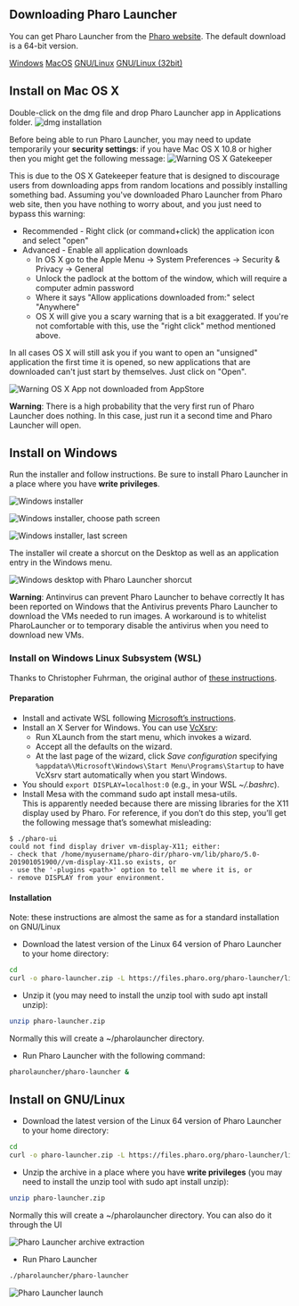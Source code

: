## Downloading Pharo Launcher
You can get Pharo Launcher from the [Pharo website](https://pharo.org/download).
The default download is a 64-bit version.

<p>
	<a class="btn download" href="https://files.pharo.org/pharo-launcher/windows"><i class="fa fa-windows"></i> Windows</a>
	<a class="btn download" href="https://files.pharo.org/pharo-launcher/mac"><i class="fa fa-apple"></i> MacOS</a>
	<a class="btn download" href="https://files.pharo.org/pharo-launcher/linux64"><i class="fa fa-linux"></i> GNU/Linux</a>
	<a class="btn " href="https://files.pharo.org/pharo-launcher/linux32"><i class="fa fa-linux"></i> GNU/Linux (32bit)</a>
</p>

## Install on Mac OS X
Double-click on the dmg file and drop Pharo Launcher app in Applications folder. 
![dmg installation](images/install-dmg.png)

Before being able to run Pharo Launcher, you may need to update temporarily your **security settings**: if you have Mac OS X 10.8 or higher then you might get the following message:
![Warning OS X Gatekeeper](images/warning-osx-gatekeeper.png)

This is due to the OS X Gatekeeper feature that is designed to discourage users from downloading apps from random locations and possibly installing something bad. Assuming you've downloaded Pharo Launcher from Pharo web site, then you have nothing to worry about, and you just need to bypass this warning:

* Recommended - Right click (or command+click) the application icon and select "open"
* Advanced - Enable all application downloads
	* In OS X go to the Apple Menu -> System Preferences -> Security & Privacy -> General
    * Unlock the padlock at the bottom of the window, which will require a computer admin password
    * Where it says "Allow applications downloaded from:" select "Anywhere"
    * OS X will give you a scary warning that is a bit exaggerated. If you're not comfortable with this, use the "right click" method mentioned above.

In all cases OS X will still ask you if you want to open an "unsigned" application the first time it is opened, so new applications that are downloaded can't just start by themselves. Just click on "Open".

![Warning OS X App not downloaded from AppStore](images/warning-osx-not-appstore.png)

**Warning**: There is a high probability that the very first run of Pharo Launcher does nothing. In this case, just run it a second time and Pharo Launcher will open.

## Install on Windows
Run the installer and follow instructions. Be sure to install Pharo Launcher in a place where you have **write privileges**.

![Windows installer](images/windows-installer.png)

![Windows installer, choose path screen](images/windows-installer-2-folder.png)

![Windows installer, last screen](images/windows-installer-3-finish.png)

The installer wil create a shorcut on the Desktop as well as an application entry in the Windows menu.

![Windows desktop with Pharo Launcher shorcut](images/windows-shorcut.png)

**Warning**: Antinvirus can prevent Pharo Launcher to behave correctly
It has been reported on Windows that the Antivirus prevents Pharo Launcher to download the VMs needed to run images. A workaround is to whitelist PharoLauncher or to temporary disable the antivirus when you need to download new VMs.

### Install on Windows Linux Subsystem (WSL)
Thanks to Christopher Fuhrman, the original author of [these instructions](https://fuhrmanator.github.io/2019/02/27/Pharo-in-WSL.html).
#### Preparation
- Install and activate WSL following [Microsoft’s instructions](https://docs.microsoft.com/en-us/windows/wsl/install-win10).
- Install an X Server for Windows. You can use [VcXsrv](https://sourceforge.net/projects/vcxsrv/):
    - Run XLaunch from the start menu, which invokes a wizard.
    - Accept all the defaults on the wizard.
    - At the last page of the wizard, click *Save configuration* specifying `%appdata%\Microsoft\Windows\Start Menu\Programs\Startup` to have VcXsrv start automatically when you start Windows.
- You should `export DISPLAY=localhost:0` (e.g., in your WSL *~/.bashrc*).
- Install Mesa with the command sudo apt install mesa-utils.  
This is apparently needed because there are missing libraries for the X11 display used by Pharo. For reference, if you don’t do this step, you’ll get the following message that’s somewhat misleading:
```
$ ./pharo-ui
could not find display driver vm-display-X11; either:
- check that /home/myusername/pharo-dir/pharo-vm/lib/pharo/5.0-201901051900//vm-display-X11.so exists, or
- use the '-plugins <path>' option to tell me where it is, or
- remove DISPLAY from your environment.
```

#### Installation
Note: these instructions are almost the same as for a standard installation on GNU/Linux
- Download the latest version of the Linux 64 version of Pharo Launcher to your home directory:    
```bash
cd
curl -o pharo-launcher.zip -L https://files.pharo.org/pharo-launcher/linux64
```
- Unzip it (you may need to install the unzip tool with sudo apt install unzip):
```bash
unzip pharo-launcher.zip
```
Normally this will create a ~/pharolauncher directory.

- Run Pharo Launcher with the following command:
```bash
pharolauncher/pharo-launcher &
```

## Install on GNU/Linux
- Download the latest version of the Linux 64 version of Pharo Launcher to your home directory:    
```bash
cd
curl -o pharo-launcher.zip -L https://files.pharo.org/pharo-launcher/linux64
```
- Unzip the archive in a place where you have **write privileges** (you may need to install the unzip tool with sudo apt install unzip):
```bash
unzip pharo-launcher.zip
```
Normally this will create a ~/pharolauncher directory.
You can also do it through the UI

![Pharo Launcher archive extraction](images/pharo-launcher-unzip-linux.png)

- Run Pharo Launcher
```bash
./pharolauncher/pharo-launcher
```
![Pharo Launcher launch](images/pharo-launcher-launch-linux.png)